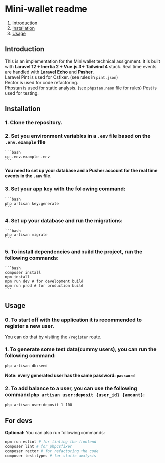 # Mini-wallet readme

1. [Introduction](#introduction)
2. [Installation](#installation)
3. [Usage](#usage)

## Introduction

This is an implementation for the Mini wallet technical assignment.
It is built with **Laravel 12 + Inertia 2 + Vue.js 3 + Tailwind 4** stack. Real time events are handled with **Laravel Echo** and **Pusher**.   
Laravel Pint is used for Csfixer. (see rules in `pint.json`)  
Rector is used for code refactoring.   
Phpstan is used for static analysis. (see `phpstan.neon` file for rules)
Pest is used for testing.

## Installation

### 1. Clone the repository.
### 2. Set you environment variables in a `.env` file based on the `.env.example` file
    ```bash
    cp .env.example .env
    ```
   **You need to set up your database and a Pusher account for the real time events in the `.env` file.**

### 3. Set your app key with the following command:
    ```bash
    php artisan key:generate
    ```
### 4. Set up your database and run the migrations:
    ```bash
    php artisan migrate
    ```

### 5. To install dependencies and build the project, run the following commands:
    ```bash
    composer install
    npm install
    npm run dev # for development build
    npm run prod # for production build
    ```
## Usage
### 0. To start off with the application it is recommended to register a new user.
You can do that by visiting the `/register` route.

### 1. To generate some test data(dummy users), you can run the following command:
```bash
php artisan db:seed
```
**Note: every generated user has the same password: `password`**

### 2. To add balance to a user, you can use the following command `php artisan user:deposit {user_id} {amount}`:
```bash
php artisan user:deposit 1 100
```


## For devs
**Optional:** You can also run following commands:
```bash
npm run eslint # for linting the frontend
composer lint # for phpcsfixer
composer rector # for refactoring the code
composer test:types # for static analysis
```
